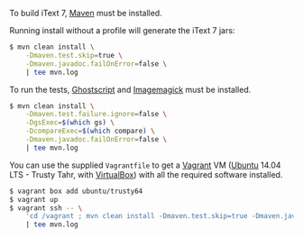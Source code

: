 To build iText 7, [Maven][1] must be installed.

Running install without a profile will generate the iText 7 jars:
```bash
$ mvn clean install \
    -Dmaven.test.skip=true \
    -Dmaven.javadoc.failOnError=false \
    | tee mvn.log
```

To run the tests, [Ghostscript][2] and [Imagemagick][3] must be installed.
```bash
$ mvn clean install \
    -Dmaven.test.failure.ignore=false \
    -DgsExec=$(which gs) \
    -DcompareExec=$(which compare) \
    -Dmaven.javadoc.failOnError=false \
    | tee mvn.log
```

You can use the supplied `Vagrantfile` to get a [Vagrant][4] VM ([Ubuntu][5] 14.04 LTS - Trusty Tahr, with [VirtualBox][6]) with all the required software installed.
```bash
$ vagrant box add ubuntu/trusty64
$ vagrant up
$ vagrant ssh -- \
    'cd /vagrant ; mvn clean install -Dmaven.test.skip=true -Dmaven.javadoc.failOnError=false' \
    | tee mvn.log
```

[1]: http://maven.apache.org/
[2]: http://www.ghostscript.com/
[3]: http://www.imagemagick.org/
[4]: https://www.vagrantup.com/
[5]: http://www.ubuntu.com/
[6]: https://www.virtualbox.org/